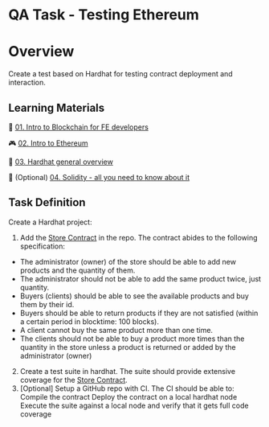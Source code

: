 # QA Task - Testing Ethereum

# Overview

Create a test based on Hardhat for testing contract deployment and interaction.

## Learning Materials

🧯 [01. Intro to Blockchain for FE developers](https://www.notion.so/01-Intro-to-Blockchain-for-FE-developers-26961fcda3484cc7bff9afe8b9deebf3)

🎮 [02. Intro to Ethereum](https://www.notion.so/02-Intro-to-Ethereum-e780c0fff448499bba22d2a3ff58a25a)

🧯 [03. Hardhat general overview](https://hardhat.org/hardhat-runner/docs/getting-started#overview)

🧥 (Optional) [04. Solidity - all you need to know about it](https://www.notion.so/03-Solidity-all-you-need-to-know-about-it-f11f9d9bca714088b2b835ba7cee2121)

## Task Definition

Create a Hardhat project:
1. Add the [Store Contract](https://github.com/georgi-l95/Store) in the repo. The contract abides to the following specification:
- The administrator (owner) of the store should be able to add new products and the quantity of them.
- The administrator should not be able to add the same product twice, just quantity.
- Buyers (clients) should be able to see the available products and buy them by their id.
- Buyers should be able to return products if they are not satisfied (within a certain period in blocktime: 100 blocks).
- A client cannot buy the same product more than one time.
- The clients should not be able to buy a product more times than the quantity in the store unless a product is returned or added by the administrator (owner)
2. Create a test suite in hardhat. The suite should provide extensive coverage for the [Store Contract](https://github.com/georgi-l95/Store).
3. [Optional] Setup a GitHub repo with CI. The CI should be able to:
Compile the contract
Deploy the contract on a local hardhat node
Execute the suite against a local node and verify that it gets full code coverage